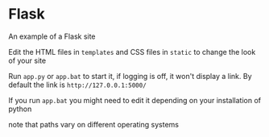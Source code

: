 # Flask
An example of a Flask site

Edit the HTML files in `templates` and CSS files in `static` to change the look of your site

Run `app.py` or `app.bat` to start it, if logging is off, it won't display a link. By default the link is `http://127.0.0.1:5000/`

If you run `app.bat` you might need to edit it depending on your installation of python

note that paths vary on different operating systems
